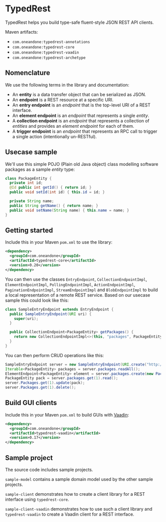 # TypedRest

TypedRest helps you build type-safe fluent-style JSON REST API clients.

Maven artifacts:
* `com.oneandone:typedrest-annotations`
* `com.oneandone:typedrest-core`
* `com.oneandone:typedrest-vaadin`
* `com.oneandone:typedrest-archetype`


## Nomenclature

We use the following terms in the library and documentation:
* An __entity__ is a data transfer object that can be serialized as JSON.
* An __endpoint__ is a REST resource at a specific URI.
* An __entry endpoint__ is an _endpoint_ that is the top-level URI of a REST interface.
* An __element endpoint__ is an _endpoint_ that represents a single _entity_.
* A __collection endpoint__ is an _endpoint_ that represents a collection of _entities_ and provides an _element endpoint_ for each of them.
* A __trigger endpoint__ is an _endpoint_ that represents an RPC call to trigger a single action (intentionally un-RESTful).


## Usecase sample

We'll use this simple POJO (Plain old Java object) class modelling software packages as a sample _entity_ type:
```java
class PackageEntity {
  private int id;
  @Id public int getId() { return id; }
  public void setId(int id) { this.id = id; }

  private String name;
  public String getName() { return name; }
  public void setName(String name) { this.name = name; }
}
```


## Getting started

Include this in your Maven ```pom.xml``` to use the library:
```xml
<dependency>
  <groupId>com.oneandone</groupId>
  <artifactId>typedrest-core</artifactId>
  <version>0.20</version>
</dependency>
```

You can then use the classes `EntryEndpoint`, `CollectionEndpointImpl`, `ElementEndpointImpl`, `PollingEndpointImpl`, `ActionEndpointImpl`, `PaginationEndpointImpl`, `StreamEndpointImpl` and `BlobEndpointImpl` to build a local representation of a remote REST service. Based on our usecase sample this could look like this:
```java
class SampleEntryEndpoint extends EntryEndpoint {
  public SampleEntryEndpoint(URI uri) {
    super(uri);
  }

  public CollectionEndpoint<PackageEntity> getPackages() {
    return new CollectionEndpointImpl<>(this, "packages", PackageEntity.class);
  }
}
```

You can then perform CRUD operations like this:
```java
SampleEntryEndpoint server = new SampleEntryEndpoint(URI.create("http://myservice/api/"));
Iterable<PackageEntity> packages = server.packages.readAll();
ElementEndpoint<PackageEntity> element = server.packages.create(new PackageEntity(...));
PackageEntity pack = server.packages.get(1).read();
server.Packages.get(1).update(pack);
server.Packages.get(1).delete();
```


## Build GUI clients

Include this in your Maven ```pom.xml``` to build GUIs with [Vaadin](https://vaadin.com/):
```xml
<dependency>
  <groupId>com.oneandone</groupId>
  <artifactId>typedrest-vaadin</artifactId>
  <version>0.17</version>
</dependency>
```


## Sample project

The source code includes sample projects.

`sample-model` contains a sample domain model used by the other sample projects.

`sample-client` demonstrates how to create a client library for a REST interface using `typedrest-core`.

`sample-client-vaadin` demonstrates how to use such a client library and `typedrest-vaadin` to create a Vaadin client for a REST interface.

